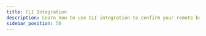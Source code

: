 ```yaml
---
title: CLI Integration
description: Learn how to use CLI integration to confirm your remote backend.
sidebar_position: 50
---
```


